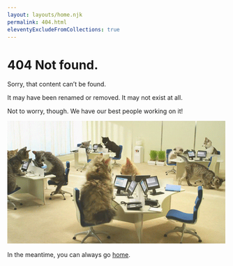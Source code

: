 ```yaml
---
layout: layouts/home.njk
permalink: 404.html
eleventyExcludeFromCollections: true
---
```

# 404 Not found.

Sorry, that content can’t be found.

It may have been renamed or removed. It may not exist at all.

Not to worry, though. We have our best people working on it!

<img src="/img/misc/cat-office.gif" width="500" height="281" alt="Kittens wearing headsets in a miniature open floor plan office">

In the meantime, you can always go <a href="{{ '/' | url }}">home</a>.